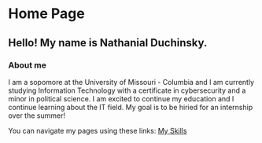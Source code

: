 # Home Page 
## Hello! My name is **Nathanial Duchinsky.** 

### About me
I am a sopomore at the University of Missouri - Columbia and I am currently studying Information Technology with a certificate in cybersecurity and a minor in political science. I am excited to continue my education and I continue learning about the IT field. My goal is to be hiried for an internship over the summer! 

You can navigate my pages using these links: 
[My Skills](./myskills.md)
